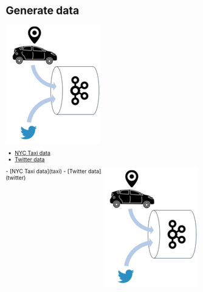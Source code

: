 Generate data
=============

![data sources](/img/datasources.png)

- [NYC Taxi data](taxi)
- [Twitter data](twitter)


<img style="float: right;" src="/img/datasources.png">
- [NYC Taxi data](taxi)
- [Twitter data](twitter)

